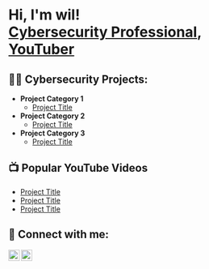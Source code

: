 <h1>Hi, I'm wil! <br/><a href="https://www.linkedin.com/in/wilfredo-fraticelli/">Cybersecurity Professional</a>, <a href="https://youtube.com/@cyberfraticelli">YouTuber</a></h1>

<h2>👨‍💻 Cybersecurity Projects:</h2>

- <b>Project Category 1</b>
  - [Project Title](LINK)
- <b>Project Category 2</b>
  - [Project Title](LINK)
- <b>Project Category 3</b>
  - [Project Title](LINK)

<h2>📺 Popular YouTube Videos</h2>

- [Project Title](LINK)
- [Project Title](LINK)
- [Project Title](LINK)

<h2> 🤳 Connect with me:</h2>

[<img align="left" alt="Cyberfraticelli | YouTube" width="22px" src="https://cdn.jsdelivr.net/npm/simple-icons@v3/icons/youtube.svg" />][youtube]
[<img align="left" alt="Cyberfraticelli | LinkedIn" width="22px" src="https://cdn.jsdelivr.net/npm/simple-icons@v3/icons/linkedin.svg" />][linkedin]

[youtube]: https://youtube.com/@cyberfraticelli
[linkedin]: https://linkedin.com/in/wilfredo-fraticelli
